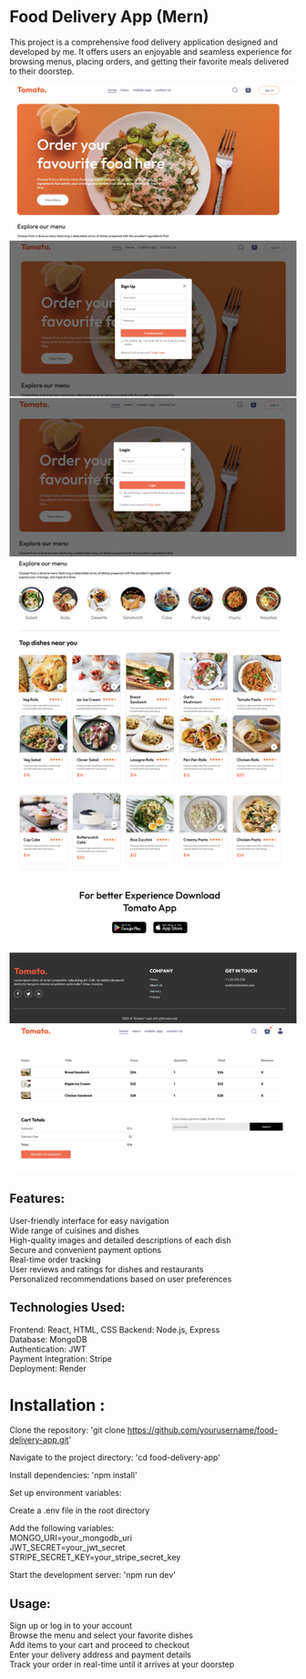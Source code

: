 # Food Delivery App (Mern)
This project is a comprehensive food delivery application designed and developed by me. It offers users an enjoyable and seamless experience for browsing menus, placing orders, and getting their favorite meals delivered to their doorstep.

![image alt](https://github.com/HarshavardhanKakarla/Food-del/blob/4fa32011628294b1054ac03ffc5ff4c239a7af4c/images/Screenshot%202025-02-02%20115838.png)
![image alt](https://github.com/HarshavardhanKakarla/Food-del/blob/4fa32011628294b1054ac03ffc5ff4c239a7af4c/images/Screenshot%202025-02-02%20120019.png)
![image alt](https://github.com/HarshavardhanKakarla/Food-del/blob/4fa32011628294b1054ac03ffc5ff4c239a7af4c/images/Screenshot%202025-02-02%20120039.png)
![image alt](https://github.com/HarshavardhanKakarla/Food-del/blob/4fa32011628294b1054ac03ffc5ff4c239a7af4c/images/Screenshot%202025-02-02%20115909.png)
![image alt](https://github.com/HarshavardhanKakarla/Food-del/blob/4fa32011628294b1054ac03ffc5ff4c239a7af4c/images/Screenshot%202025-02-02%20115954.png)
![image alt](https://github.com/HarshavardhanKakarla/Food-del/blob/4fa32011628294b1054ac03ffc5ff4c239a7af4c/images/Screenshot%202025-02-02%20115939.png)
![image alt](https://github.com/HarshavardhanKakarla/Food-del/blob/4fa32011628294b1054ac03ffc5ff4c239a7af4c/images/Screenshot%202025-02-02%20120226.png)




## Features:
User-friendly interface for easy navigation  
Wide range of cuisines and dishes  
High-quality images and detailed descriptions of each dish  
Secure and convenient payment options  
Real-time order tracking  
User reviews and ratings for dishes and restaurants  
Personalized recommendations based on user preferences  

## Technologies Used:  
  
Frontend: React, HTML, CSS 
Backend: Node.js, Express  
Database: MongoDB  
Authentication: JWT  
Payment Integration: Stripe  
Deployment: Render  
  
# Installation :  

Clone the repository: 'git clone https://github.com/yourusername/food-delivery-app.git'  
   

Navigate to the project directory: 'cd food-delivery-app'  

Install dependencies: 'npm install'  

Set up environment variables:  

Create a .env file in the root directory  

Add the following variables:  
MONGO_URI=your_mongodb_uri  
JWT_SECRET=your_jwt_secret  
STRIPE_SECRET_KEY=your_stripe_secret_key  
 
Start the development server: 'npm run dev'  

## Usage:  

Sign up or log in to your account  
Browse the menu and select your favorite dishes  
Add items to your cart and proceed to checkout  
Enter your delivery address and payment details  
Track your order in real-time until it arrives at your doorstep  
